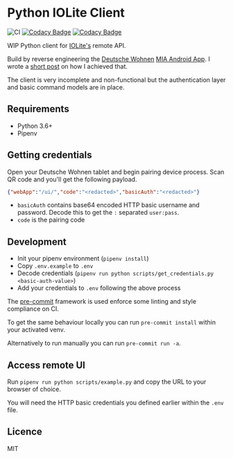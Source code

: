 # Python IOLite Client

![CI](https://github.com/inverse/python-iolite-client/workflows/CI/badge.svg)
[![Codacy Badge](https://app.codacy.com/project/badge/Grade/a38c5dbfc12247c893b4f39db4fac2b2)](https://www.codacy.com/manual/inverse/python-iolite-client?utm_source=github.com&amp;utm_medium=referral&amp;utm_content=inverse/python-iolite-client&amp;utm_campaign=Badge_Grade)
[![Codacy Badge](https://app.codacy.com/project/badge/Coverage/a38c5dbfc12247c893b4f39db4fac2b2)](https://www.codacy.com/manual/inverse/python-iolite-client?utm_source=github.com&utm_medium=referral&utm_content=inverse/python-iolite-client&utm_campaign=Badge_Coverage)

WIP Python client for [IOLite's][0] remote API.

Build by reverse engineering the [Deutsche Wohnen][2] [MIA Android App][1]. I wrote a [short post][3] on how I achieved that.

The client is very incomplete and non-functional but the authentication layer and basic command models are in place.

## Requirements

-   Python 3.6+
-   Pipenv

## Getting credentials

Open your Deutsche Wohnen tablet and begin pairing device process. Scan QR code and you'll get the following payload.

```json
{"webApp":"/ui/","code":"<redacted>","basicAuth":"<redacted>"}
```

-   `basicAuth` contains base64 encoded HTTP basic username and password. Decode this to get the `:` separated `user:pass`.
-   `code` is the pairing code

## Development

-   Init your pipenv environment (`pipenv install`)
-   Copy `.env.example` to `.env`
-   Decode credentials (`pipenv run python scripts/get_credentials.py <basic-auth-value>`)
-   Add your credentials to `.env` following the above process

The [pre-commit][4] framework is used enforce some linting and style compliance on CI.

To get the same behaviour locally you can run `pre-commit install` within your activated venv.

Alternatively to run manually you can run `pre-commit run -a`.

## Access remote UI

Run `pipenv run python scripts/example.py` and copy the URL to your browser of choice.

You will need the HTTP basic credentials you defined earlier within the `.env` file.

## Licence

MIT

[0]: https://iolite.de/
[1]: https://play.google.com/store/apps/details?id=de.iolite.client.android.mia
[2]: https://deutsche-wohnen.com/
[3]: https://www.malachisoord.com/2020/08/06/reverse-engineering-iolite-remote-api/
[4]: https://pre-commit.com/
